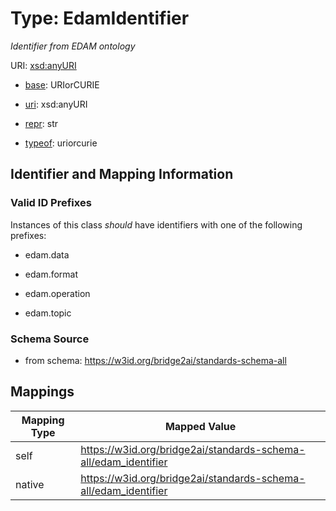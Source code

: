 # Type: EdamIdentifier 




_Identifier from EDAM ontology_



URI: [xsd:anyURI](http://www.w3.org/2001/XMLSchema#anyURI)

* [base](https://w3id.org/linkml/base): URIorCURIE

* [uri](https://w3id.org/linkml/uri): xsd:anyURI

* [repr](https://w3id.org/linkml/repr): str

* [typeof](https://w3id.org/linkml/typeof): uriorcurie






## Identifier and Mapping Information


### Valid ID Prefixes

Instances of this class *should* have identifiers with one of the following prefixes:

* edam.data

* edam.format

* edam.operation

* edam.topic







### Schema Source


* from schema: https://w3id.org/bridge2ai/standards-schema-all




## Mappings

| Mapping Type | Mapped Value |
| ---  | ---  |
| self | https://w3id.org/bridge2ai/standards-schema-all/edam_identifier |
| native | https://w3id.org/bridge2ai/standards-schema-all/edam_identifier |


